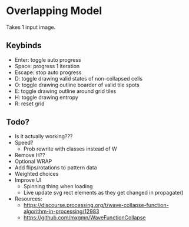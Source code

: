 # Overlapping Model

Takes 1 input image.

## Keybinds

- Enter: toggle auto progress
- Space: progress 1 iteration
- Escape: stop auto progress
- D: toggle drawing valid states of non-collapsed cells
- O: toggle drawing outline boarder of valid tile spots
- E: toggle drawing outline around grid tiles
- H: toggle drawing entropy
- R: reset grid

## Todo?

- Is it actually working???
- Speed?
    - Prob rewrite with classes instead of W
- Remove H??
- Optional WRAP
- Add flips/rotations to pattern data
- Weighted choices
- Improve UI
    - Spinning thing when loading
	- Live update svg rect elements as they get changed in propagate()
- Resources:
	- https://discourse.processing.org/t/wave-collapse-function-algorithm-in-processing/12983
	- https://github.com/mxgmn/WaveFunctionCollapse
